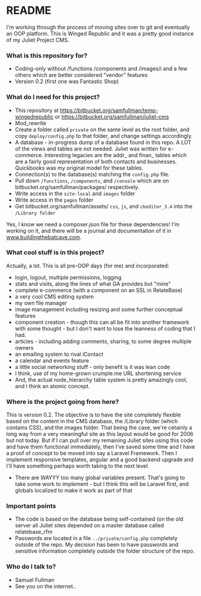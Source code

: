 # README #

I'm working through the process of moving sites over to git and eventually an OOP platform.  This is Winged Republic and it was a pretty good instance of my Juliet Project CMS.  

### What is this repository for? ###

* Coding-only without /functions /components and /images/i and a few others which are better considered "vendor" features
* Version 0.2 (first one was Fantastic Shop)

### What do I need for this project? ###

* This repository at https://bitbucket.org/samfullman/temp-wingedrepublic or https://bitbucket.org/samfullman/juliet-cms
* Mod_rewrite
* Create a folder called `private` on the same level as the root folder, and copy `deploy/config.php` to that folder, and change settings accordingly.
* A database - in-progress dump of a database found in this repo.  A LOT of the views and tables are not needed.  Juliet was written for e-commerce.  Interesting legacies are the addr_ and finan_ tables which are a fairly good representation of both contacts and businesses.  Quickbooks was my original model for these tables.
* Connection(s) to the database(s) matching the `config.php` file.
* Pull down `/functions`, `/components`, and `/console`  which are on bitbucket.org/samfullman/packages/ respectively.
* Write access in the `site-local` and `images` folder
* Write access in the `pages` folder
* Get bitbucket.org/samfullman/assets/ `css`, `js`, and `ckeditor_3.4` into the `/Library folder`

Yes, I know we need a composer.json file for these dependencies!  I'm working on it, and there will be a journal and documentation of it in www.buildingthebatcave.com.

### What cool stuff is in this project? ###

Actually, a lot.  This is all pre-OOP days (for me) and incorporated:
 - login, logout, multiple permissions, logging
 - stats and visits, along the lines of what GA provides but "mine"
 - complete e-commerce (with a component on an SSL in RelateBase)
 - a very cool CMS editing system
 - my own file manager
 - image management including resizing and some further conceptual features
 - component creation - though this can all be fit into another framework with some thought - but I don't want to lose the leanness of coding that I had.
 - articles - including adding comments, sharing, to some degree multiple owners
 - an emailing system to rival iContact
 - a calendar and events feature
 - a little social networking stuff - only benefit is it was lean code
 - I think, use of my home-grown crumple.me URL shortening service
 - And, the actual node_hierarchy table system is pretty amazingly cool, and I think an atomic concept.
 
 
### Where is the project going from here? ###

This is version 0.2.  The objective is to have the site completely flexible based on the content in the CMS database, the /Library folder (which contains CSS), and the images folder.  That being the case, we're cetainly a long way from a very meaningful site as this layout would be good for 2006 but not today.  But if I can pull over my remaining Juliet sites using this code and have them functional immediately, then I've saved some time and I have a proof of concept to be moved into say a Laravel Framework.  Then I implement responsive templates, angular and a good backend upgrade and I'll have something perhaps worth taking to the next level.

* There are WAYYY too many global variables present.  That's going to take some work to implement - but I think this will be Laravel first, and globals localized to make it work as part of that


### Important points ###

* The code is based on the database being self-contained (on the old server all Juliet sites depended on a master database called relatebase_rfm
* Passwords are located in a file `../private/config.php` completely outside of the repo.  My decision has been to have passwords and sensitive information completely outside the folder structure of the repo.

### Who do I talk to? ###

* Samuel Fullman <samuel f at compass point media dot com>
* See you on the internet..